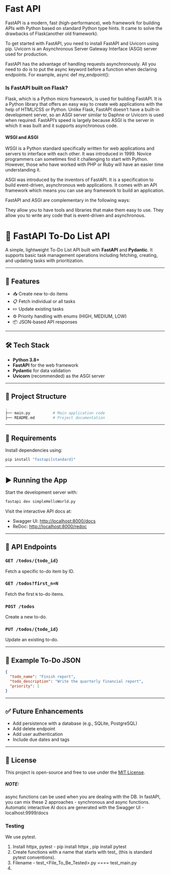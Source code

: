 # Fast API

FastAPI is a modern, fast (high-performance), web framework for building APIs with Python based on standard Python type hints.
It came to solve the drawbacks of Flask(another old framework).

To get started with FastAPI, you need to install FastAPI and Uvicorn using pip. Uvicorn is an Asynchronous Server Gateway Interface (ASGI) server used for production.

FastAPI has the advantage of handling requests asynchronously. All you need to do is to put the async keyword before a function when declaring endpoints. For example, async def my_endpoint():

### Is FastAPI built on Flask?

Flask, which is a Python micro framework, is used for building FastAPI. It is a Python library that offers an easy way to create web applications with the help of HTML/CSS or Python. Unlike Flask, FastAPI doesn’t have a built-in development server, so an ASGI server similar to Daphne or Uvicorn is used when required. FastAPI’s speed is largely because ASGI is the server in which it was built and it supports asynchronous code.

#### WSGI and ASGI

WSGI is a Python standard specifically written for web applications and servers to interface with each other. It was introduced in 1999. Novice programmers can sometimes find it challenging to start with Python. However, those who have worked with PHP or Ruby will have an easier time understanding it.

ASGI was introduced by the inventors of FastAPI. It is a specification to build event-driven, asynchronous web applications. It comes with an API framework which means you can use any framework to build an application.

FastAPI and ASGI are complementary in the following ways:

They allow you to have tools and libraries that make them easy to use.
They allow you to write any code that is event-driven and asynchronous.

# 📝 FastAPI To-Do List API

A simple, lightweight To-Do List API built with **FastAPI** and **Pydantic**. It supports basic task management operations including fetching, creating, and updating tasks with prioritization.

---

## 🚀 Features

- 📥 Create new to-do items
- 📋 Fetch individual or all tasks
- ✏️ Update existing tasks
- ⚙️ Priority handling with enums (HIGH, MEDIUM, LOW)
- 📦 JSON-based API responses

---

## 🛠️ Tech Stack

- **Python 3.8+**
- **FastAPI** for the web framework
- **Pydantic** for data validation
- **Uvicorn** (recommended) as the ASGI server

---

## 📂 Project Structure

```bash
.
├── main.py          # Main application code
├── README.md        # Project documentation
```

---

## 📌 Requirements

Install dependencies using:

```bash
pip install "fastapi[standard]"
```

---

## ▶️ Running the App

Start the development server with:

```bash
fastapi dev simpleHelloWorld.py
```

Visit the interactive API docs at:

- Swagger UI: [http://localhost:8000/docs](http://localhost:8000/docs)
- ReDoc: [http://localhost:8000/redoc](http://localhost:8000/redoc)

---

## 🧪 API Endpoints

### `GET /todos/{todo_id}`

Fetch a specific to-do item by ID.

### `GET /todos?first_n=N`

Fetch the first `N` to-do items.

### `POST /todos`

Create a new to-do.

### `PUT /todos/{todo_id}`

Update an existing to-do.

---

## 📌 Example To-Do JSON

```json
{
  "todo_name": "Finish report",
  "todo_description": "Write the quarterly financial report",
  "priority": 1
}
```

---

## ✅ Future Enhancements

- Add persistence with a database (e.g., SQLite, PostgreSQL)
- Add delete endpoint
- Add user authentication
- Include due dates and tags

---

## 📄 License

This project is open-source and free to use under the [MIT License](LICENSE).

##### NOTE:

async functions can be used when you are dealing with the DB.
In fastAPI, you can mix these 2 approaches - synchronous and async functions.
Automatic interactive AI docs are generated with the Swagger UI - localhost:9999/docs

### Testing

We use pytest.

1. Install httpx, pytest - pip install httpx , pip install pytest
2. Create functions with a name that starts with test\_ (this is standard pytest conventions).
3. Filename - test\_<File_To_Be_Tested>.py ==== test_main.py
4.
